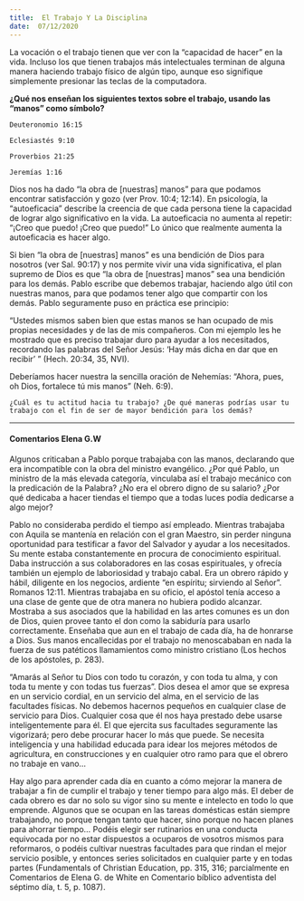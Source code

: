 ```yaml
---
title:  El Trabajo Y La Disciplina
date:  07/12/2020
---
```


La vocación o el trabajo tienen que ver con la “capacidad de hacer” en la vida. Incluso los que tienen trabajos más intelectuales terminan de alguna manera haciendo trabajo físico de algún tipo, aunque eso signifique simplemente presionar las teclas de la computadora.

**¿Qué nos enseñan los siguientes textos sobre el trabajo, usando las “manos” como símbolo?**

`Deuteronomio 16:15`

`Eclesiastés 9:10`

`Proverbios 21:25`

`Jeremías 1:16`

Dios nos ha dado “la obra de [nuestras] manos” para que podamos encontrar satisfacción y gozo (ver Prov. 10:4; 12:14). En psicología, la “autoeficacia” describe la creencia de que cada persona tiene la capacidad de lograr algo significativo en la vida. La autoeficacia no aumenta al repetir: “¡Creo que puedo! ¡Creo que puedo!” Lo único que realmente aumenta la autoeficacia es hacer algo.

Si bien “la obra de [nuestras] manos” es una bendición de Dios para nosotros (ver Sal. 90:17) y nos permite vivir una vida significativa, el plan supremo de Dios es que “la obra de [nuestras] manos” sea una bendición para los demás. Pablo escribe que debemos trabajar, haciendo algo útil con nuestras manos, para que podamos tener algo que compartir con los demás. Pablo seguramente puso en práctica ese principio:

“Ustedes mismos saben bien que estas manos se han ocupado de mis propias necesidades y de las de mis compañeros. Con mi ejemplo les he mostrado que es preciso trabajar duro para ayudar a los necesitados, recordando las palabras del Señor Jesús: ‘Hay más dicha en dar que en recibir’ ” (Hech. 20:34, 35, NVI).

Deberíamos hacer nuestra la sencilla oración de Nehemías: “Ahora, pues, oh Dios, fortalece tú mis manos” (Neh. 6:9).

`¿Cuál es tu actitud hacia tu trabajo? ¿De qué maneras podrías usar tu trabajo con el fin de ser de mayor bendición para los demás?`

---

#### Comentarios Elena G.W

Algunos criticaban a Pablo porque trabajaba con las manos, declarando que era incompatible con la obra del ministro evangélico. ¿Por qué Pablo, un ministro de la más elevada categoría, vinculaba así el trabajo mecánico con la predicación de la Palabra? ¿No era el obrero digno de su salario? ¿Por qué dedicaba a hacer tiendas el tiempo que a todas luces podía dedicarse a algo mejor?

Pablo no consideraba perdido el tiempo así empleado. Mientras trabajaba con Aquila se mantenía en relación con el gran Maestro, sin perder ninguna oportunidad para testificar a favor del Salvador y ayudar a los necesitados. Su mente estaba constantemente en procura de conocimiento espiritual. Daba instrucción a sus colaboradores en las cosas espirituales, y ofrecía también un ejemplo de laboriosidad y trabajo cabal. Era un obrero rápido y hábil, diligente en los negocios, ardiente “en espíritu; sirviendo al Señor”. Romanos 12:11. Mientras trabajaba en su oficio, el apóstol tenía acceso a una clase de gente que de otra manera no hubiera podido alcanzar. Mostraba a sus asociados que la habilidad en las artes comunes es un don de Dios, quien provee tanto el don como la sabiduría para usarlo correctamente. Enseñaba que aun en el trabajo de cada día, ha de honrarse a Dios. Sus manos encallecidas por el trabajo no menoscababan en nada la fuerza de sus patéticos llamamientos como ministro cristiano (Los hechos de los apóstoles, p. 283).

“Amarás al Señor tu Dios con todo tu corazón, y con toda tu alma, y con toda tu mente y con todas tus fuerzas”. Dios desea el amor que se expresa en un servicio cordial, en un servicio del alma, en el servicio de las facultades físicas. No debemos hacernos pequeños en cualquier clase de servicio para Dios. Cualquier cosa que él nos haya prestado debe usarse inteligentemente para él. El que ejercita sus facultades seguramente las vigorizará; pero debe procurar hacer lo más que puede. Se necesita inteligencia y una habilidad educada para idear los mejores métodos de agricultura, en construcciones y en cualquier otro ramo para que el obrero no trabaje en vano…

Hay algo para aprender cada día en cuanto a cómo mejorar la manera de trabajar a fin de cumplir el trabajo y tener tiempo para algo más. El deber de cada obrero es dar no solo su vigor sino su mente e intelecto en todo lo que emprende. Algunos que se ocupan en las tareas domésticas están siempre trabajando, no porque tengan tanto que hacer, sino porque no hacen planes para ahorrar tiempo… Podéis elegir ser rutinarios en una conducta equivocada por no estar dispuestos a ocuparos de vosotros mismos para reformaros, o podéis cultivar nuestras facultades para que rindan el mejor servicio posible, y entonces series solicitados en cualquier parte y en todas partes (Fundamentals of Christian Education, pp. 315, 316; parcialmente en Comentarios de Elena G. de White en Comentario bíblico adventista del séptimo día, t. 5, p. 1087).
